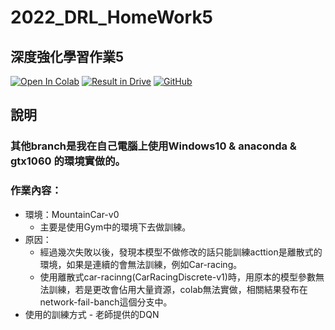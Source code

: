 # 2022_DRL_HomeWork5
## 深度強化學習作業5 
[![Open In Colab](https://colab.research.google.com/assets/colab-badge.svg)](https://colab.research.google.com/github/GuoChengLu/2022_DRL_HomeWork5/blob/master/DQN%20pytorch%20lightning%20with%20gym.ipynb) [![Result in Drive](https://img.shields.io/badge/Drive-Result-red?style=flat&logo=googledrive&logoColor=white)](https://drive.google.com/drive/folders/146nGl1lH7iScGDDfJYeyideqma2tpxdj?usp=sharing) [![GitHub](https://img.shields.io/badge/Github-Open%20in%20my%20Github-white?style=flat&logo=github&logoColor=white)](https://github.com/GuoChengLu/2022_DRL_HomeWork5)
## 說明
### 其他branch是我在自己電腦上使用Windows10 & anaconda & gtx1060 的環境實做的。
### 作業內容： 
- 環境：MountainCar-v0
  - 主要是使用Gym中的環境下去做訓練。
- 原因：
  - 經過幾次失敗以後，發現本模型不做修改的話只能訓練acttion是離散式的環境，如果是連續的會無法訓練，例如Car-racing。
  - 使用離散式car-racinng(CarRacingDiscrete-v1)時，用原本的模型參數無法訓練，若是更改會佔用大量資源，colab無法實做，相關結果發布在network-fail-banch這個分支中。
- 使用的訓練方式 - 老師提供的DQN
